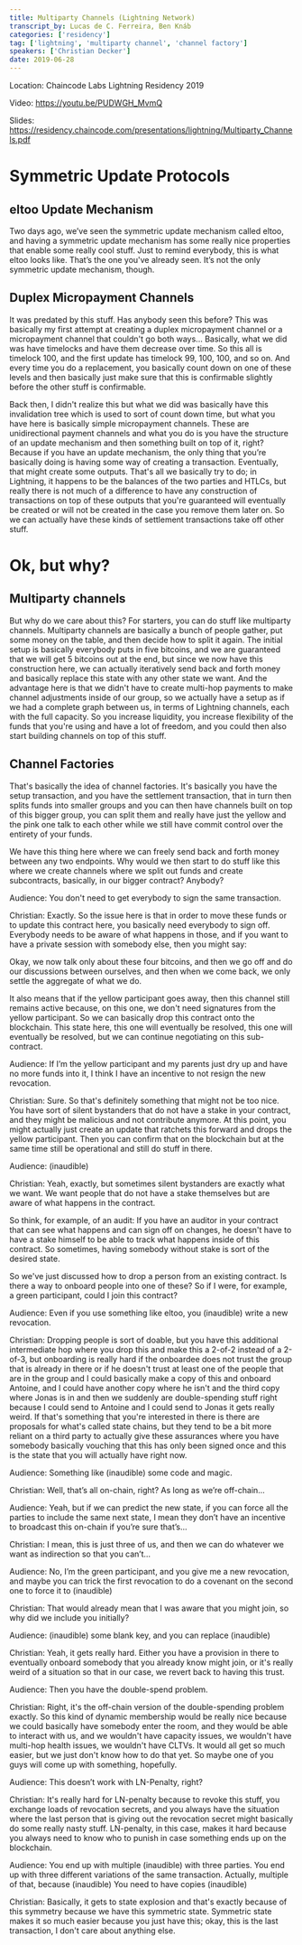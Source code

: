 ```yaml
---
title: Multiparty Channels (Lightning Network) 
transcript_by: Lucas de C. Ferreira, Ben Knáb
categories: ['residency']
tag: ['lightning', 'multiparty channel', 'channel factory']
speakers: ['Christian Decker']
date: 2019-06-28
---
```


Location: Chaincode Labs Lightning Residency 2019

Video: <https://youtu.be/PUDWGH_MvmQ>

Slides: <https://residency.chaincode.com/presentations/lightning/Multiparty_Channels.pdf>

# Symmetric Update Protocols

## eltoo Update Mechanism

Two days ago, we’ve seen the symmetric update mechanism called eltoo, and having a symmetric update mechanism has some really nice properties that enable some really cool stuff. Just to remind everybody, this is what eltoo looks like. That’s the one you've already seen. It’s not the only symmetric update mechanism, though.

## Duplex Micropayment Channels

It was predated by this stuff. Has anybody seen this before? This was basically my first attempt at creating a duplex micropayment channel or a micropayment channel that couldn't go both ways... Basically, what we did was have timelocks and have them decrease over time. So this all is timelock 100, and the first update has timelock 99, 100, 100, and so on. And every time you do a replacement, you basically count down on one of these levels and then basically just make sure that this is confirmable slightly before the other stuff is confirmable. 

Back then, I didn't realize this but what we did was basically have this invalidation tree which is used to sort of count down time, but what you have here is basically simple micropayment channels. These are unidirectional payment channels and what you do is you have the structure of an update mechanism and then something built on top of it, right? Because if you have an update mechanism, the only thing that you’re basically doing is having some way of creating a transaction. Eventually, that might create some outputs. That's all we basically try to do; in Lightning, it happens to be the balances of the two parties and HTLCs, but really there is not much of a difference to have any construction of transactions on top of these outputs that you're guaranteed will eventually be created or will not be created in the case you remove them later on.  So we can actually have these kinds of settlement transactions take off other stuff.

# Ok, but why?

## Multiparty channels

But why do we care about this? For starters, you can do stuff like multiparty channels. Multiparty channels are basically a bunch of people gather, put some money on the table, and then decide how to split it again. The initial setup is basically everybody puts in five bitcoins, and we are guaranteed that we will get 5 bitcoins out at the end, but since we now have this construction here, we can actually iteratively send back and forth money and basically replace this state with any other state we want. And the advantage here is that we didn't have to create multi-hop payments to make channel adjustments inside of our group, so we actually have a setup as if we had a complete graph between us, in terms of Lightning channels, each with the full capacity. So you increase liquidity, you increase flexibility of the funds that you're using and have a lot of freedom, and you could then also start building channels on top of this stuff.

## Channel Factories

That's basically the idea of channel factories. It's basically you have the setup transaction, and you have the settlement transaction, that in turn then splits funds into smaller groups and you can then have channels built on top of this bigger group, you can split them and really have just the yellow and the pink one talk to each other while we still have commit control over the entirety of your funds. 

We have this thing here where we can freely send back and forth money between any two endpoints. Why would we then start to do stuff like this where we create channels where we split out funds and create subcontracts, basically, in our bigger contract? Anybody?

Audience: You don't need to get everybody to sign the same transaction.

Christian: Exactly. So the issue here is that in order to move these funds or to update this contract here, you basically need everybody to sign off. Everybody needs to be aware of what happens in those, and if you want to have a private session with somebody else, then you might say:

Okay, we now talk only about these four bitcoins, and then we go off and do our discussions between ourselves, and then when we come back, we only settle the aggregate of what we do.

It also means that if the yellow participant goes away, then this channel still remains active because, on this one, we don't need signatures from the yellow participant. So we can basically drop this contract onto the blockchain. This state here, this one will eventually be resolved, this one will eventually be resolved, but we can continue negotiating on this sub-contract.

Audience: If I’m the yellow participant and my parents just dry up and have no more funds into it, I think I have an incentive to not resign the new revocation.

Christian: Sure. So that's definitely something that might not be too nice. You have sort of silent bystanders that do not have a stake in your contract, and they might be malicious and not contribute anymore. At this point, you might actually just create an update that ratchets this forward and drops the yellow participant. Then you can confirm that on the blockchain but at the same time still be operational and still do stuff in there.

Audience: (inaudible)

Christian: Yeah, exactly, but sometimes silent bystanders are exactly what we want. We want people that do not have a stake themselves but are aware of what happens in the contract.

So think, for example, of an audit: If you have an auditor in your contract that can see what happens and can sign off on changes, he doesn't have to have a stake himself to be able to track what happens inside of this contract. So sometimes, having somebody without stake is sort of the desired state.

So we've just discussed how to drop a person from an existing contract. Is there a way to onboard people into one of these? So if I were, for example, a green participant, could I join this contract?

Audience: Even if you use something like eltoo, you (inaudible) write a new revocation.

Christian: Dropping people is sort of doable, but you have this additional intermediate hop where you drop this and make this a 2-of-2 instead of a 2-of-3, but onboarding is really hard if the onboardee does not trust the group that is already in there or if he doesn't trust at least one of the people that are in the group and I could basically make a copy of this and onboard Antoine, and I could have another copy where he isn't and the third copy where Jonas is in and then we suddenly are double-spending stuff right because I could send to Antoine and I could send to Jonas it gets really weird. If that's something that you're interested in there is there are proposals for what's called state chains, but they tend to be a bit more reliant on a third party to actually give these assurances where you have somebody basically vouching that this has only been signed once and this is the state that you will actually have right now.

Audience: Something like (inaudible) some code and magic.

Christian: Well, that’s all on-chain, right? As long as we’re off-chain…

Audience: Yeah, but if we can predict the new state, if you can force all the parties to include the same next state, I mean they don’t have an incentive to broadcast this on-chain if you’re sure that’s...

Christian: I mean, this is just three of us, and then we can do whatever we want as indirection so that you can’t...

Audience: No, I’m the green participant, and you give me a new revocation, and maybe you can trick the first revocation to do a covenant on the second one to force it to (inaudible)

Christian: That would already mean that I was aware that you might join, so why did we include you initially?

Audience: (inaudible) some blank key, and you can replace (inaudible)

Christian: Yeah, it gets really hard. Either you have a provision in there to eventually onboard somebody that you already know might join, or it's really weird of a situation so that in our case, we revert back to having this trust.

Audience: Then you have the double-spend problem.

Christian: Right, it's the off-chain version of the double-spending problem exactly. So this kind of dynamic membership would be really nice because we could basically have somebody enter the room, and they would be able to interact with us, and we wouldn't have capacity issues, we wouldn't have multi-hop health issues, we wouldn't have CLTVs. It would all get so much easier, but we just don't know how to do that yet. So maybe one of you guys will come up with something, hopefully. 

Audience: This doesn’t work with LN-Penalty, right?

Christian: It's really hard for LN-penalty because to revoke this stuff, you exchange loads of revocation secrets, and you always have the situation where the last person that is giving out the revocation secret might basically do some really nasty stuff. LN-penalty, in this case, makes it hard because you always need to know who to punish in case something ends up on the blockchain.

Audience: You end up with multiple (inaudible) with three parties. You end up with three different variations of the same transaction. Actually, multiple of that, because (inaudible) You need to have copies (inaudible)

Christian: Basically, it gets to state explosion and that's exactly because of this symmetry because we have this symmetric state. Symmetric state makes it so much easier because you just have this; okay, this is the last transaction, I don't care about anything else.
